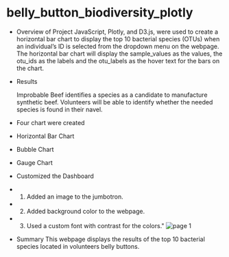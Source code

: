 # belly_button_biodiversity_plotly

- Overview of Project
    JavaScript, Plotly, and D3.js, were used to create a horizontal bar chart to display the top 10 bacterial species (OTUs) when an individual’s ID is selected from the dropdown menu on the webpage. The horizontal bar chart will display the sample_values as the values, the otu_ids as the labels and the otu_labels as the hover text for the bars on the chart.

- Results

    Improbable Beef identifies a species as a candidate to manufacture synthetic beef. 
    Volunteers will be able to identify whether the needed species is found in their navel.

- Four chart were created
- Horizontal Bar Chart
- Bubble Chart
- Gauge Chart
- Customized the Dashboard 
- 1. Added an image to the jumbotron.
- 2. Added background color to the webpage.
- 3. Used a custom font with contrast for the colors."
![page 1](https://user-images.githubusercontent.com/113808332/217436160-046b9b59-e2e6-401d-a9b6-104759b673f9.png)





- Summary 
This webpage displays the results of the top 10 bacterial species located in volunteers belly buttons. 
